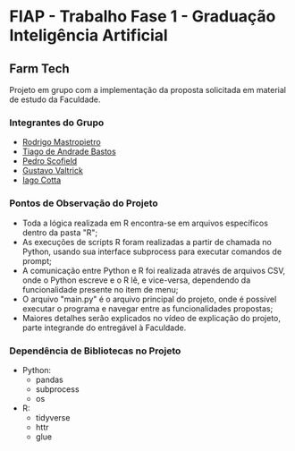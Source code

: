 # FIAP - Trabalho Fase 1  - Graduação Inteligência Artificial
## Farm Tech

Projeto em grupo com a implementação da proposta solicitada em material de estudo da Faculdade.

### Integrantes do Grupo

- [Rodrigo Mastropietro](https://github.com/rmpietro)
- [Tiago de Andrade Bastos](https://github.com/tiagobastos87)
- [Pedro Scofield](https://github.com/Shyproust)
- [Gustavo Valtrick](https://github.com/gustavo-valtrick)
- [Iago Cotta](https://github.com/Iago-Cotta)

### Pontos de Observação do Projeto
- Toda a lógica realizada em R encontra-se em arquivos específicos dentro da pasta "R";
- As execuções de scripts R foram realizadas a partir de chamada no Python, usando sua interface subprocess para executar comandos de prompt;
- A comunicação entre Python e R foi realizada através de arquivos CSV, onde o Python escreve e o R lê, e vice-versa, dependendo da funcionalidade presente no item de menu;
- O arquivo "main.py" é o arquivo principal do projeto, onde é possível executar o programa e navegar entre as funcionalidades propostas;
- Maiores detalhes serão explicados no vídeo de explicação do projeto, parte integrande do entregável à Faculdade.

### Dependência de Bibliotecas no Projeto
- Python:
  - pandas 
  - subprocess 
  - os
- R:
  - tidyverse
  - httr
  - glue